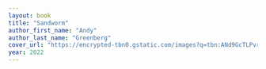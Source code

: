 ```yaml
---
layout: book
title: "Sandworm"
author_first_name: "Andy"
author_last_name: "Greenberg"
cover_url: "https://encrypted-tbn0.gstatic.com/images?q=tbn:ANd9GcTLPvru0UpUrqzoAWxPUo_cydOzgtPXMkTYC-szL4hi06uVUSW_"
year: 2022
---
```

